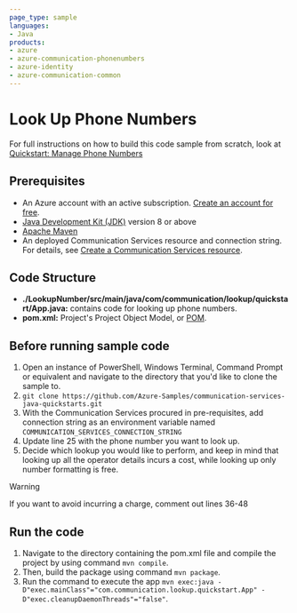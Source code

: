```yaml
---
page_type: sample
languages:
- Java
products:
- azure
- azure-communication-phonenumbers
- azure-identity
- azure-communication-common
---
```



# Look Up Phone Numbers

For full instructions on how to build this code sample from scratch, look at [Quickstart: Manage Phone Numbers](https://learn.microsoft.com/en-us/azure/communication-services/quickstarts/telephony/number-lookup?pivots=programming-language-java)

## Prerequisites

- An Azure account with an active subscription. [Create an account for free](https://azure.microsoft.com/free/?WT.mc_id=A261C142F). 
- [Java Development Kit (JDK)](https://docs.microsoft.com/azure/developer/java/fundamentals/java-jdk-install) version 8 or above
- [Apache Maven](https://maven.apache.org/download.cgi)
- An deployed Communication Services resource and connection string. For details, see [Create a Communication Services resource](https://docs.microsoft.com/azure/communication-services/quickstarts/create-communication-resource).

## Code Structure

- **./LookupNumber/src/main/java/com/communication/lookup/quickstart/App.java:** contains code for looking up phone numbers.
- **pom.xml:** Project's Project Object Model, or [POM](https://maven.apache.org/guides/introduction/introduction-to-the-pom.html).

## Before running sample code

1. Open an instance of PowerShell, Windows Terminal, Command Prompt or equivalent and navigate to the directory that you'd like to clone the sample to.
2. `git clone https://github.com/Azure-Samples/communication-services-java-quickstarts.git`
3.  With the Communication Services procured in pre-requisites, add connection string as an environment variable named `COMMUNICATION_SERVICES_CONNECTION_STRING`
4.  Update line 25 with the phone number you want to look up.
5.  Decide which lookup you would like to perform, and keep in mind that looking up all the operator details incurs a cost, while looking up only number formatting is free.

> [!WARNING]
> If you want to avoid incurring a charge, comment out lines 36-48

## Run the code

1. Navigate to the directory containing the pom.xml file and compile the project by using command `mvn compile`.
2. Then, build the package using command `mvn package`.
3. Run the command to execute the app `mvn exec:java -D"exec.mainClass"="com.communication.lookup.quickstart.App" -D"exec.cleanupDaemonThreads"="false"`.
